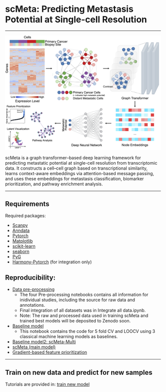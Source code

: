 # scMeta: Predicting Metastasis Potential at Single-cell Resolution

***

![scMeta Overview](./scMeta.png)

scMeta is a graph transformer–based deep learning framework for predicting metastatic potential at single-cell resolution from transcriptomic data. It constructs a cell–cell graph based on transcriptional similarity, learns context-aware embeddings via attention-based message passing, and uses these embeddings for metastasis classification, biomarker prioritization, and pathway enrichment analysis.

*** 
## Requirements 
Required packages:
- [Scanpy](https://scanpy.readthedocs.io/en/stable/)
- [Anndata](https://anndata.readthedocs.io/en/latest/)
- [Pytorch](https://pytorch.org/)
- [Matplotlib](https://matplotlib.org/stable/)
- [scikit-learn](https://scikit-learn.org/stable/)
- [seaborn](https://seaborn.pydata.org/index.html)
- [PyG](https://pytorch-geometric.readthedocs.io/en/latest/index.html)
- [Harmony-Pytorch](https://github.com/lilab-bcb/harmony-pytorch) (for integration only)

## Reproducibility:

- [Data pre-processing](https://github.com/loooooooopi/scMeta/tree/master/Pre-processing)
  - The four Pre-processing notebooks contains all information for inidividual studies, including the source for raw data and annotations.
  - Final integration of all datasets was in Integrate all data.ipynb.
  - Note: The raw and processed data used in training scMeta and trained best models will be deposited to Zenodo soon.
- [Baseline model](https://github.com/loooooooopi/scMeta/blob/master/Reproducibility/baseline_models.ipynb)
  - This notebook contains the code for 5 fold CV and LOOCV using 3 classical machine learning models as baselines.
- [Baseline model2: scMeta-Multi](https://github.com/loooooooopi/scMeta/blob/main/Reproducibility/Baseline2%20scMeta-Multi.ipynb)
- [scMeta (main model)](https://github.com/loooooooopi/scMeta/blob/main/Reproducibility/scMeta-VAE.ipynb)
- [Gradient-based feature prioritization](https://github.com/loooooooopi/scMeta/blob/main/Reproducibility/Gradient-based%20feature%20selection%20and%20pathway%20analysis.ipynb)


***

## Train on new data and predict for new samples

Tutorials are provided in: [train new model](https://github.com/loooooooopi/scMeta/blob/main/train_new_data.ipynb)